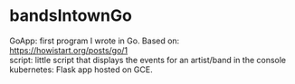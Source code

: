 # bandsIntownGo  
  
GoApp: first program I wrote in Go. Based on: https://howistart.org/posts/go/1  
script: little script that displays the events for an artist/band in the console  
kubernetes: Flask app hosted on GCE.  


